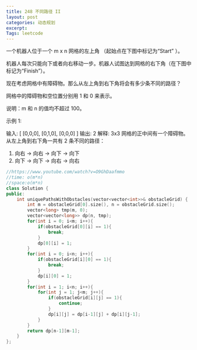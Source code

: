 ```yaml
---
title: 248 不同路径 II
layout: post
categories: 动态规划
excerpt: 
Tags: leetcode
---
```


一个机器人位于一个 m x n 网格的左上角 （起始点在下图中标记为“Start” ）。

机器人每次只能向下或者向右移动一步。机器人试图达到网格的右下角（在下图中标记为“Finish”）。

现在考虑网格中有障碍物。那么从左上角到右下角将会有多少条不同的路径？

网格中的障碍物和空位置分别用 1 和 0 来表示。

说明：m 和 n 的值均不超过 100。

示例 1:

输入:
[
  [0,0,0],
  [0,1,0],
  [0,0,0]
]
输出: 2
解释:
3x3 网格的正中间有一个障碍物。
从左上角到右下角一共有 2 条不同的路径：
1. 向右 -> 向右 -> 向下 -> 向下
2. 向下 -> 向下 -> 向右 -> 向右

```c++
//https://www.youtube.com/watch?v=O9GhDaafmmo
//time: o(m*n)
//space:o(m*n)
class Solution {
public:
    int uniquePathsWithObstacles(vector<vector<int>>& obstacleGrid) {
        int m = obstacleGrid[0].size(), n = obstacleGrid.size();
        vector<long> tmp(m, 0);
        vector<vector<long>> dp(n, tmp);
        for(int i = 0; i<m; i++){
            if(obstacleGrid[0][i] == 1){
                break;
            }
            dp[0][i] = 1;
        }
        for(int i = 0; i<n; i++){
            if(obstacleGrid[i][0] == 1){
                break;
            }
            dp[i][0] = 1;
        }
        for(int i = 1; i<n; i++){
            for(int j = 1; j<m; j++){
                if(obstacleGrid[i][j] == 1){
                    continue;
                }
                dp[i][j] = dp[i-1][j] + dp[i][j-1];
            }
        }
        return dp[n-1][m-1];
    }
};


```

